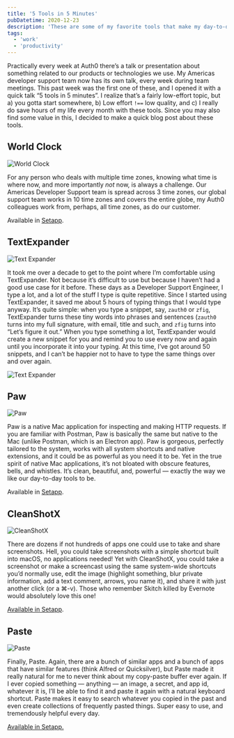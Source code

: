 ```yaml
---
title: '5 Tools in 5 Minutes'
pubDatetime: 2020-12-23
description: 'These are some of my favorite tools that make my day-to-day job so much easier.'
tags:
  - 'work'
  - 'productivity'
---
```


Practically every week at Auth0 there’s a talk or presentation about something related to our products or technologies we use. My Americas developer support team now has its own talk, every week during team meetings. This past week was the first one of these, and I opened it with a quick talk “5 tools in 5 minutes”. I realize that’s a fairly low-effort topic, but a) you gotta start somewhere, b) Low effort `!==` low quality, and c) I really do save hours of my life every month with these tools. Since you may also find some value in this, I decided to make a quick blog post about these tools.

## World Clock

![World Clock](assets/blog/posts/5-tools-in-5-minutes/da96c948586c772d42c16edb4f52302d7a8fd0c9-2899x1839.png)

For any person who deals with multiple time zones, knowing what time is where now, and more importantly _not_ now, is always a challenge. Our Americas Developer Support team is spread across 3 time zones, our global support team works in 10 time zones and covers the entire globe, my Auth0 colleagues work from, perhaps, all time zones, as do our customer.

Available in [Setapp](https://go.setapp.com/invite/wccvxzmm).

## TextExpander

![Text Expander](assets/blog/posts/5-tools-in-5-minutes/036af9b1cf914d088f39961bf9001ceb1322e278-1989x1633.png)

It took me over a decade to get to the point where I’m comfortable using TextExpander. Not because it’s difficult to use but because I haven’t had a good use case for it before. These days as a Developer Support Engineer, I type a lot, and a lot of the stuff I type is quite repetitive. Since I started using TextExpander, it saved me about 5 hours of typing things that I would type anyway. It’s quite simple: when you type a snippet, say, `zauth0` or `zfig`, TextExpander turns these tiny words into phrases and sentences (`zauth0` turns into my full signature, with email, title and such, and `zfig` turns into “Let’s figure it out.” When you type something a lot, TextExpander would create a new snippet for you and remind you to use every now and again until you incorporate it into your typing. At this time, I’ve got around 50 snippets, and I can’t be happier not to have to type the same things over and over again.

![Text Expander](assets/blog/posts/5-tools-in-5-minutes/5b011d29f2a5a509775bcef217fd5639dcfc7e07-1518x800.png)

## Paw

![Paw](assets/blog/posts/5-tools-in-5-minutes/e981f2bb692f82bea215becdcfbc1f9b339fd451-3584x2240.png)

Paw is a native Mac application for inspecting and making HTTP requests. If you are familiar with Postman, Paw is basically the same but native to the Mac (unlike Postman, which is an Electron app). Paw is gorgeous, perfectly tailored to the system, works with all system shortcuts and native extensions, and it could be as powerful as you need it to be. Yet in the true spirit of native Mac applications, it’s not bloated with obscure features, bells, and whistles. It’s clean, beautiful, and, powerful — exactly the way we like our day-to-day tools to be.

Available in [Setapp](https://go.setapp.com/invite/wccvxzmm).

## CleanShotX

![CleanShotX](assets/blog/posts/5-tools-in-5-minutes/d7a040069784967a81342fc06098324c8a591680-3269x2569.png)

There are dozens if not hundreds of apps one could use to take and share screenshots. Hell, you could take screenshots with a simple shortcut built into macOS, no applications needed! Yet with CleanShotX, you could take a screenshot or make a screencast using the same system-wide shortcuts you’d normally use, edit the image (highlight something, blur private information, add a text comment, arrows, you name it), and share it with just another click (or a ⌘-v). Those who remember Skitch killed by Evernote would absolutely love this one!

[Available in Setapp](https://go.setapp.com/invite/wccvxzmm).

## Paste

![Paste](assets/blog/posts/5-tools-in-5-minutes/5cd993d4df9539cfc0878ce9d07d0eae2cd6d418-3902x1074.png)

Finally, Paste. Again, there are a bunch of similar apps and a bunch of apps that have similar features (think Alfred or Quicksilver), but Paste made it really natural for me to never think about my copy-paste buffer ever again. If I ever copied something — anything — an image, a secret, and app id, whatever it is, I’ll be able to find it and paste it again with a natural keyboard shortcut. Paste makes it easy to search whatever you copied in the past and even create collections of frequently pasted things. Super easy to use, and tremendously helpful every day.

[Available in Setapp.](https://go.setapp.com/invite/wccvxzmm)

